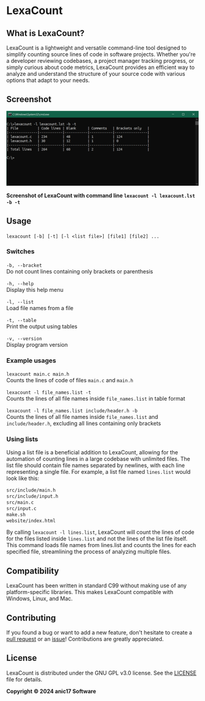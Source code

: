 # LexaCount

## What is LexaCount?

LexaCount is a lightweight and versatile command-line tool designed to simplify counting source lines of code in software projects. Whether you're a developer reviewing codebases, a project manager tracking progress, or simply curious about code metrics, LexaCount provides an efficient way to analyze and understand the structure of your source code with various options that adapt to your needs.

## Screenshot

![Screenshot of LexaCount](https://raw.githubusercontent.com/anic17/LexaCount/c4fdd94fc156f0e0975fba7538dfa7a6733e9d32/lexacount_2.png)  

**Screenshot of LexaCount with command line `lexacount -l lexacount.lst -b -t`**

## Usage

`lexacount [-b] [-t] [-l <list file>] [file1] [file2] ...`

### Switches

`-b, --bracket`  
Do not count lines containing only brackets or parenthesis

`-h, --help`  
Display this help menu

`-l, --list`  
Load file names from a file

`-t, --table`  
Print the output using tables

`-v, --version`  
Display program version

### Example usages

`lexacount main.c main.h`  
Counts the lines of code of files `main.c` and `main.h`

`lexacount -l file_names.list -t`  
Counts the lines of all file names inside `file_names.list` in table format

`lexacount -l file_names.list include/header.h -b`  
Counts the lines of all file names inside `file_names.list` and `include/header.h`, excluding all lines containing only brackets  


### Using lists

Using a list file is a beneficial addition to LexaCount, allowing for the automation of counting lines in a large codebase with unlimited files. The list file should contain file names separated by newlines, with each line representing a single file. For example, a list file named `lines.list` would look like this:

```
src/include/main.h
src/include/input.h
src/main.c
src/input.c
make.sh
website/index.html
```
By calling `lexacount -l lines.list`, LexaCount will count the lines of code for the files listed inside `lines.list` and not the lines of the list file itself. This command loads file names from lines.list and counts the lines for each specified file, streamlining the process of analyzing multiple files.

## Compatibility

LexaCount has been written in standard C99 without making use of any platform-specific libraries. This makes LexaCount compatible with Windows, Linux, and Mac.

## Contributing

If you found a bug or want to add a new feature, don't hesitate to create a [pull request](https://github.com/anic17/LexaCount/pulls) or an [issue](https://github.com/anic17LexaCount/issues)! Contributions are greatly appreciated.

## License

LexaCount is distributed under the GNU GPL v3.0 license. See the [LICENSE](/LICENSE) file for details.

**Copyright &copy; 2024 anic17 Software**

<img src="https://hits.seeyoufarm.com/api/count/incr/badge.svg?url=https%3A%2F%2Fgithub.com%2Fanic17%2FLexaCount&count_bg=%23FFFFFF&title_bg=%23FFFFFF&icon=&icon_color=%23FFFFFF&title=hits&edge_flat=false" height=0 width=0>
